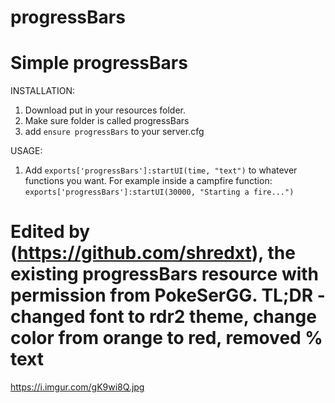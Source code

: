 # progressBars
# Simple progressBars

INSTALLATION:
1. Download put in your resources folder.
2. Make sure folder is called progressBars
3. add `ensure progressBars` to your server.cfg

USAGE:
1. Add `exports['progressBars']:startUI(time, "text")` to whatever functions you want.
   For example inside a campfire function: `exports['progressBars']:startUI(30000, "Starting a fire...")`
   
# Edited by (https://github.com/shredxt), the existing progressBars resource with permission from PokeSerGG. TL;DR - changed font to rdr2 theme, change color from orange to red, removed % text

https://i.imgur.com/gK9wi8Q.jpg
